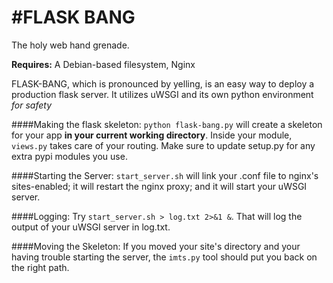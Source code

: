 #FLASK BANG
===========

The holy web hand grenade.

__Requires:__ A Debian-based filesystem, Nginx


FLASK-BANG, which is pronounced by yelling, is an easy way to deploy a production flask server.  It utilizes uWSGI and its own python environment _for safety_


####Making the flask skeleton:
`python flask-bang.py` will create a skeleton for your app __in your current working directory__.  Inside your module, `views.py` takes care of your routing.  Make sure to update setup.py for any extra pypi modules you use.

####Starting the Server:
`start_server.sh` will link your .conf file to nginx's sites-enabled; it will restart the nginx proxy; and it will start your uWSGI server.

####Logging:
Try `start_server.sh > log.txt 2>&1 &`.  That will log the output of your uWSGI server in log.txt.

####Moving the Skeleton:
If you moved your site's directory and your having trouble starting the server, the `imts.py` tool should put you back on the right path.
